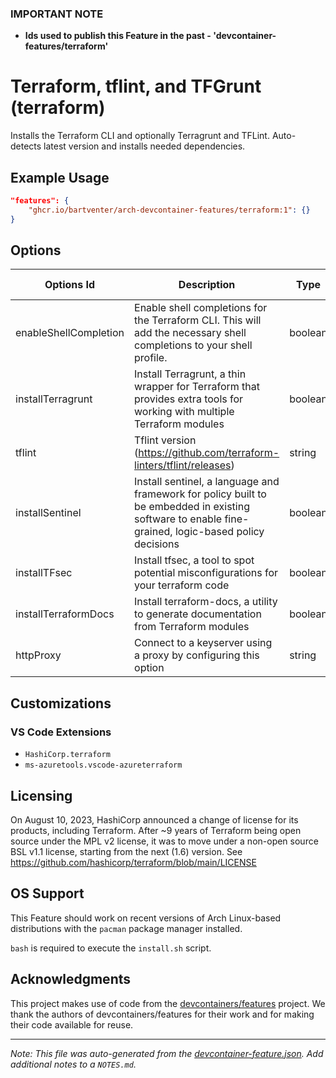 ### **IMPORTANT NOTE**
- **Ids used to publish this Feature in the past - 'devcontainer-features/terraform'**

# Terraform, tflint, and TFGrunt (terraform)

Installs the Terraform CLI and optionally Terragrunt and TFLint. Auto-detects latest version and installs needed dependencies.

## Example Usage

```json
"features": {
    "ghcr.io/bartventer/arch-devcontainer-features/terraform:1": {}
}
```

## Options

| Options Id | Description | Type | Default Value |
|-----|-----|-----|-----|
| enableShellCompletion | Enable shell completions for the Terraform CLI. This will add the necessary shell completions to your shell profile. | boolean | true |
| installTerragrunt | Install Terragrunt, a thin wrapper for Terraform that provides extra tools for working with multiple Terraform modules | boolean | true |
| tflint | Tflint version (https://github.com/terraform-linters/tflint/releases) | string | latest |
| installSentinel | Install sentinel, a language and framework for policy built to be embedded in existing software to enable fine-grained, logic-based policy decisions | boolean | false |
| installTFsec | Install tfsec, a tool to spot potential misconfigurations for your terraform code | boolean | false |
| installTerraformDocs | Install terraform-docs, a utility to generate documentation from Terraform modules | boolean | false |
| httpProxy | Connect to a keyserver using a proxy by configuring this option | string | - |

## Customizations

### VS Code Extensions

- `HashiCorp.terraform`
- `ms-azuretools.vscode-azureterraform`



## Licensing

On August 10, 2023, HashiCorp announced a change of license for its products, including Terraform. After ~9 years of Terraform being open source under the MPL v2 license, it was to move under a non-open source BSL v1.1 license, starting from the next (1.6) version. See https://github.com/hashicorp/terraform/blob/main/LICENSE

## OS Support

This Feature should work on recent versions of Arch Linux-based distributions with the `pacman` package manager installed.

`bash` is required to execute the `install.sh` script.

## Acknowledgments

This project makes use of code from the [devcontainers/features](https://github.com/devcontainers/features/tree/main/src/terraform) project. We thank the authors of devcontainers/features for their work and for making their code available for reuse.


---

_Note: This file was auto-generated from the [devcontainer-feature.json](https://github.com/bartventer/arch-devcontainer-features/blob/main/src/terraform/devcontainer-feature.json).  Add additional notes to a `NOTES.md`._
